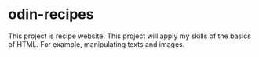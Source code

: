 # odin-recipes
This project is recipe website.
This project will apply my skills of the basics of HTML.
For example, manipulating texts and images.